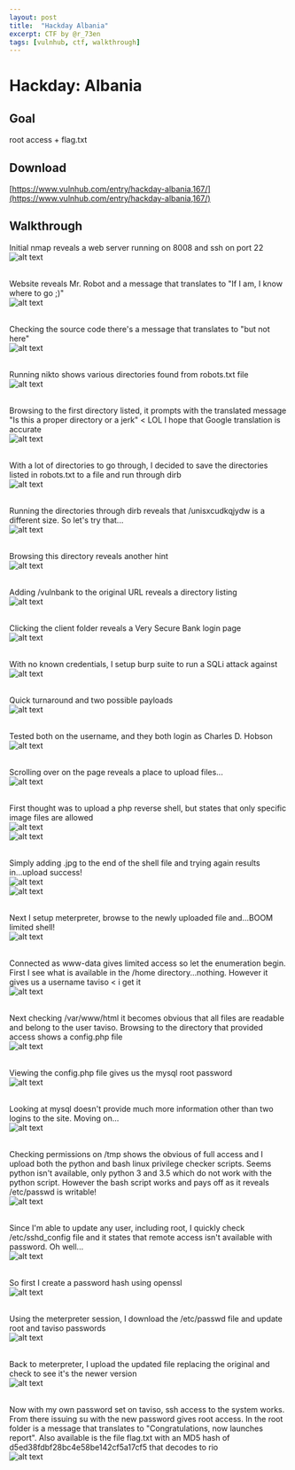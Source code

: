 ```yaml
---
layout: post
title:  "Hackday Albania"
excerpt: CTF by @r_73en
tags: [vulnhub, ctf, walkthrough]
---
```

# Hackday: Albania

## Goal 
root access + flag.txt

## Download 
[https://www.vulnhub.com/entry/hackday-albania,167/](https://www.vulnhub.com/entry/hackday-albania,167/)

## Walkthrough 
Initial nmap reveals a web server running on 8008 and ssh on port 22
<br>![alt text](../vulnhub/Hackday_Albania/hackday-nmap.png)
<br><br>

Website reveals Mr. Robot and a message that translates to "If I am, I know where to go ;)"
<br>![alt text](../vulnhub/Hackday_Albania/hackday-initial001.png)
<br><br>

Checking the source code there's a message that translates to "but not here"
<br>![alt text](../vulnhub/Hackday_Albania/hackday-initial002.png)
<br><br>

Running nikto shows various directories found from robots.txt file
<br>![alt text](../vulnhub/Hackday_Albania/hackday-nikto.png)
<br><br>

Browsing to the first directory listed, it prompts with the translated message "Is this a proper directory or a jerk" < LOL I hope that Google translation is accurate
<br>![alt text](../vulnhub/Hackday_Albania/hackday-hmmm.png)
<br><br>

With a lot of directories to go through, I decided to save the directories listed in robots.txt to a file and run through dirb
<br>![alt text](../vulnhub/Hackday_Albania/hackday-robots.png)
<br><br>

Running the directories through dirb reveals that /unisxcudkqjydw is a different size. So let's try that...
<br>![alt text](../vulnhub/Hackday_Albania/hackday-dirb.png)
<br><br>

Browsing this directory reveals another hint
<br>![alt text](../vulnhub/Hackday_Albania/hackday-vulnbank.png)
<br><br>

Adding /vulnbank to the original URL reveals a directory listing
<br>![alt text](../vulnhub/Hackday_Albania/hackday-client.png)
<br><br>

Clicking the client folder reveals a Very Secure Bank login page
<br>![alt text](../vulnhub/Hackday_Albania/hackday-verysecure.png)
<br><br>

With no known credentials, I setup burp suite to run a SQLi attack against
<br>![alt text](../vulnhub/Hackday_Albania/hackday-burp001.png)
<br><br>

Quick turnaround and two possible payloads
<br>![alt text](../vulnhub/Hackday_Albania/hackday-burp002.png)
<br><br>

Tested both on the username, and they both login as Charles D. Hobson
<br>![alt text](../vulnhub/Hackday_Albania/hackday-loggedin001.png)
<br><br>

Scrolling over on the page reveals a place to upload files...
<br>![alt text](../vulnhub/Hackday_Albania/hackday-loggedin002.png)
<br><br>

First thought was to upload a php reverse shell, but states that only specific image files are allowed
<br>![alt text](../vulnhub/Hackday_Albania/hackday-upload001.png)
<br>![alt text](../vulnhub/Hackday_Albania/hackday-upload001a.png)
<br><br>

Simply adding .jpg to the end of the shell file and trying again results in...upload success!
<br>![alt text](../vulnhub/Hackday_Albania/hackday-upload002.png)
<br>![alt text](../vulnhub/Hackday_Albania/hackday-upload002a.png)
<br><br>

Next I setup meterpreter, browse to the newly uploaded file and...BOOM limited shell!
<br>![alt text](../vulnhub/Hackday_Albania/hackday-shell.png)
<br><br>

Connected as www-data gives limited access so let the enumeration begin. First I see what is available in the /home directory...nothing. However it gives us a username taviso < i get it
<br>![alt text](../vulnhub/Hackday_Albania/hackday-taviso.png)
<br><br>

Next checking /var/www/html it becomes obvious that all files are readable and belong to the user taviso. Browsing to the directory that provided access shows a config.php file
<br>![alt text](../vulnhub/Hackday_Albania/hackday-www.png)
<br><br>

Viewing the config.php file gives us the mysql root password
<br>![alt text](../vulnhub/Hackday_Albania/hackday-config.png)
<br><br>

Looking at mysql doesn't provide much more information other than two logins to the site. Moving on...
<br>![alt text](../vulnhub/Hackday_Albania/hackday-mysql.png)
<br><br>

Checking permissions on /tmp shows the obvious of full access and I upload both the python and bash linux privilege checker scripts. Seems python isn't available, only python 3 and 3.5 which do not work with the python script.  However the bash script works and pays off as it reveals /etc/passwd is writable!
<br>![alt text](../vulnhub/Hackday_Albania/hackday-passwd.png)
<br><br>

Since I'm able to update any user, including root, I quickly check /etc/sshd_config file and it states that remote access isn't available with password. Oh well...
<br>![alt text](../vulnhub/Hackday_Albania/hackday-sshd_config.png)
<br><br>

So first I create a password hash using openssl
<br>![alt text](../vulnhub/Hackday_Albania/hackday-openssl.png)
<br><br>

Using the meterpreter session, I download the /etc/passwd file and update root and taviso passwords
<br>![alt text](../vulnhub/Hackday_Albania/hackday-passwdupdate.png)
<br><br>

Back to meterpreter, I upload the updated file replacing the original and check to see it's the newer version
<br>![alt text](../vulnhub/Hackday_Albania/hackday-passwdupdate2.png)
<br><br>

Now with my own password set on taviso, ssh access to the system works. From there issuing su with the new password gives root access.  In the root folder is a message that translates to "Congratulations, now launches report".  Also available is the file flag.txt with an MD5 hash of d5ed38fdbf28bc4e58be142cf5a17cf5 that decodes to rio
<br>![alt text](../vulnhub/Hackday_Albania/hackday-root.png)